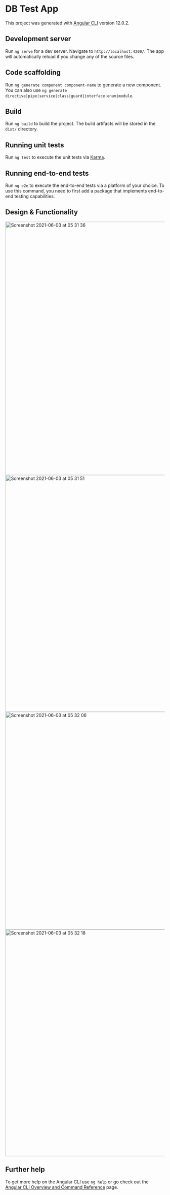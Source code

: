 # DB Test App

This project was generated with [Angular CLI](https://github.com/angular/angular-cli) version 12.0.2.

## Development server

Run `ng serve` for a dev server. Navigate to `http://localhost:4200/`. The app will automatically reload if you change any of the source files.

## Code scaffolding

Run `ng generate component component-name` to generate a new component. You can also use `ng generate directive|pipe|service|class|guard|interface|enum|module`.

## Build

Run `ng build` to build the project. The build artifacts will be stored in the `dist/` directory.

## Running unit tests

Run `ng test` to execute the unit tests via [Karma](https://karma-runner.github.io).

## Running end-to-end tests

Run `ng e2e` to execute the end-to-end tests via a platform of your choice. To use this command, you need to first add a package that implements end-to-end testing capabilities.

## Design & Functionality

<img width="798" alt="Screenshot 2021-06-03 at 05 31 36" src="https://user-images.githubusercontent.com/33708101/120566470-ed134400-c42c-11eb-9bda-ec48800a0187.png">

<img width="746" alt="Screenshot 2021-06-03 at 05 31 51" src="https://user-images.githubusercontent.com/33708101/120566476-f1d7f800-c42c-11eb-9fb6-7cf98a443858.png">

<img width="686" alt="Screenshot 2021-06-03 at 05 32 06" src="https://user-images.githubusercontent.com/33708101/120566490-f8ff0600-c42c-11eb-861c-3942f90ba151.png">

<img width="714" alt="Screenshot 2021-06-03 at 05 32 18" src="https://user-images.githubusercontent.com/33708101/120566448-de2c9180-c42c-11eb-89dd-8534dc5effe6.png">




## Further help

To get more help on the Angular CLI use `ng help` or go check out the [Angular CLI Overview and Command Reference](https://angular.io/cli) page.
